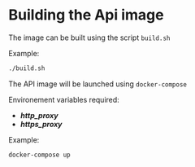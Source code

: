 # Building the Api image

The image can be built using the script `build.sh`


Example:

```bash
./build.sh
```


The API image will be launched using `docker-compose`

Environement variables required:

- ***http_proxy***
- ***https_proxy***


Example:

```bash
docker-compose up
```


